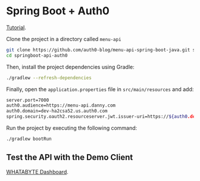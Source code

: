 # Spring Boot + Auth0

[Tutorial](https://auth0.com/blog/spring-boot-java-authorization-tutorial-secure-an-api/).

Clone the project in a directory called `menu-api`

```bash
git clone https://github.com/auth0-blog/menu-api-spring-boot-java.git springboot-api-auth0
cd springboot-api-auth0
```

Then, install the project dependencies using Gradle:

```bash
./gradlew --refresh-dependencies
```

Finally, open the `application.properties` file in `src/main/resources` and add:

```bash
server.port=7000
auth0.audience=https://menu-api.danny.com
auth0.domain=dev-ha2csa52.us.auth0.com
spring.security.oauth2.resourceserver.jwt.issuer-uri=https://${auth0.domain}/
```

Run the project by executing the following command:

```bash
./gradlew bootRun
```

## Test the API with the Demo Client

[WHATABYTE Dashboard](https://dashboard.whatabyte.app/home).
